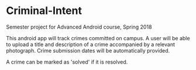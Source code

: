 # Criminal-Intent
Semester project for Advanced Android course, Spring 2018

This android app will track crimes committed on campus. A user will be able to upload a title and description of a crime 
accompanied by a relevant photograph. Crime submission dates will be automatically provided.

A crime can be marked as 'solved' if it is resolved.
